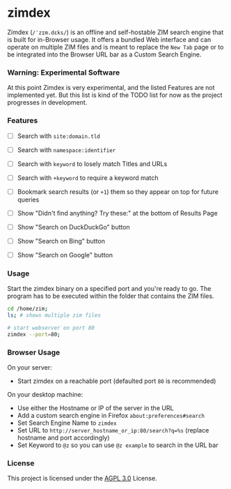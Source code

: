 
# zimdex

Zimdex (`/ˈzɪm.dɛks/`) is an offline and self-hostable ZIM search engine that is built for in-Browser
usage. It offers a bundled Web interface and can operate on multiple ZIM files and is meant to replace
the `New Tab` page or to be integrated into the Browser URL bar as a Custom Search Engine.

### Warning: Experimental Software

At this point Zimdex is very experimental, and the listed Features are not implemented yet.
But this list is kind of the TODO list for now as the project progresses in development.


### Features

- [ ] Search with `site:domain.tld`
- [ ] Search with `namespace:identifier`
- [ ] Search with `keyword` to losely match Titles and URLs
- [ ] Search with `+keyword` to require a keyword match

- [ ] Bookmark search results (or `+1`) them so they appear on top for future queries

- [ ] Show "Didn't find anything? Try these:" at the bottom of Results Page
- [ ] Show "Search on DuckDuckGo" button
- [ ] Show "Search on Bing" button
- [ ] Show "Search on Google" button


### Usage

Start the zimdex binary on a specified port and you're ready to go. The program has to be executed
within the folder that contains the ZIM files.

```bash
cd /home/zim;
ls; # shows multiple zim files

# start webserver on port 80
zimdex --port=80;
```


### Browser Usage

On your server:

- Start zimdex on a reachable port (defaulted port `80` is recommended)

On your desktop machine:

- Use either the Hostname or IP of the server in the URL
- Add a custom search engine in Firefox `about:preferences#search`
- Set Search Engine Name to `zimdex`
- Set URL to `http://server_hostname_or_ip:80/search?q=%s` (replace hostname and port accordingly)
- Set Keyword to `@z` so you can use `@z example` to search in the URL bar


### License

This project is licensed under the [AGPL 3.0](./LICENSE.txt) License.

